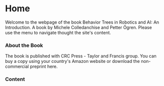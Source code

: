 # Home

Welcome to the webpage of the book Behavior Trees in Robotics and AI: An Introduction. A book by Michele Colledanchise and Petter Ögren.
Please use the menu to navigate thought the site's content.

### About the Book 
The book is published with CRC Press - Taylor and Francis group. 
You can buy a copy using your country's Amazon website or download the non-commercial preprint here.

### Content

